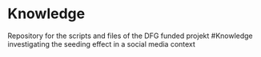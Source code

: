 # Knowledge
 Repository for the scripts and files of the DFG funded projekt #Knowledge investigating the seeding effect in a social media context

